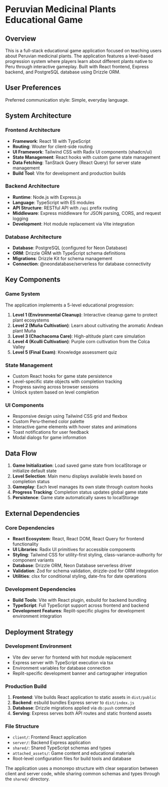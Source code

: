 # Peruvian Medicinal Plants Educational Game

## Overview

This is a full-stack educational game application focused on teaching users about Peruvian medicinal plants. The application features a level-based progression system where players learn about different plants native to Peru through interactive gameplay. Built with React frontend, Express backend, and PostgreSQL database using Drizzle ORM.

## User Preferences

Preferred communication style: Simple, everyday language.

## System Architecture

### Frontend Architecture
- **Framework**: React 18 with TypeScript
- **Routing**: Wouter for client-side routing
- **UI Framework**: Tailwind CSS with Radix UI components (shadcn/ui)
- **State Management**: React hooks with custom game state management
- **Data Fetching**: TanStack Query (React Query) for server state management
- **Build Tool**: Vite for development and production builds

### Backend Architecture
- **Runtime**: Node.js with Express.js
- **Language**: TypeScript with ES modules
- **API Structure**: RESTful API with `/api` prefix routing
- **Middleware**: Express middleware for JSON parsing, CORS, and request logging
- **Development**: Hot module replacement via Vite integration

### Database Architecture
- **Database**: PostgreSQL (configured for Neon Database)
- **ORM**: Drizzle ORM with TypeScript schema definitions
- **Migrations**: Drizzle Kit for schema management
- **Connection**: @neondatabase/serverless for database connectivity

## Key Components

### Game System
The application implements a 5-level educational progression:

1. **Level 1 (Environmental Cleanup)**: Interactive cleanup game to protect plant ecosystems
2. **Level 2 (Muña Cultivation)**: Learn about cultivating the aromatic Andean plant Muña
3. **Level 3 (Chachacoma Care)**: High-altitude plant care simulation
4. **Level 4 (Kculli Cultivation)**: Purple corn cultivation from the Colca Valley
5. **Level 5 (Final Exam)**: Knowledge assessment quiz

### State Management
- Custom React hooks for game state persistence
- Level-specific state objects with completion tracking
- Progress saving across browser sessions
- Unlock system based on level completion

### UI Components
- Responsive design using Tailwind CSS grid and flexbox
- Custom Peru-themed color palette
- Interactive game elements with hover states and animations
- Toast notifications for user feedback
- Modal dialogs for game information

## Data Flow

1. **Game Initialization**: Load saved game state from localStorage or initialize default state
2. **Level Selection**: Main menu displays available levels based on completion status
3. **Gameplay**: Each level manages its own state through custom hooks
4. **Progress Tracking**: Completion status updates global game state
5. **Persistence**: Game state automatically saves to localStorage

## External Dependencies

### Core Dependencies
- **React Ecosystem**: React, React DOM, React Query for frontend functionality
- **UI Libraries**: Radix UI primitives for accessible components
- **Styling**: Tailwind CSS for utility-first styling, class-variance-authority for component variants
- **Database**: Drizzle ORM, Neon Database serverless driver
- **Validation**: Zod for schema validation, drizzle-zod for ORM integration
- **Utilities**: clsx for conditional styling, date-fns for date operations

### Development Dependencies
- **Build Tools**: Vite with React plugin, esbuild for backend bundling
- **TypeScript**: Full TypeScript support across frontend and backend
- **Development Features**: Replit-specific plugins for development environment integration

## Deployment Strategy

### Development Environment
- Vite dev server for frontend with hot module replacement
- Express server with TypeScript execution via tsx
- Environment variables for database connection
- Replit-specific development banner and cartographer integration

### Production Build
1. **Frontend**: Vite builds React application to static assets in `dist/public`
2. **Backend**: esbuild bundles Express server to `dist/index.js`
3. **Database**: Drizzle migrations applied via `db:push` command
4. **Serving**: Express serves both API routes and static frontend assets

### File Structure
- `client/`: Frontend React application
- `server/`: Backend Express application  
- `shared/`: Shared TypeScript schemas and types
- `attached_assets/`: Game content and educational materials
- Root-level configuration files for build tools and database

The application uses a monorepo structure with clear separation between client and server code, while sharing common schemas and types through the `shared/` directory.